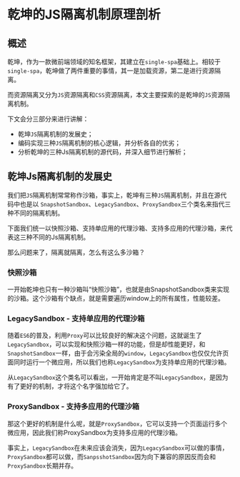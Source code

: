 # 乾坤的JS隔离机制原理剖析

## 概述

乾坤，作为一款微前端领域的知名框架，其建立在`single-spa`基础上。相较于`single-spa`，乾坤做了两件重要的事情，其一是加载资源，第二是进行资源隔离。

而资源隔离又分为`JS`资源隔离和`CSS`资源隔离，本文主要探索的是乾坤的`JS`资源隔离机制。

下文会分三部分来进行讲解：

+ 乾坤`JS`隔离机制的发展史；
+ 编码实现三种`JS`隔离机制的核心逻辑，并分析各自的优劣；
+ 分析乾坤的三种Js隔离机制的源代码，并深入细节进行解析；


## 乾坤Js隔离机制的发展史

我们把`JS`隔离机制常常称作沙箱，事实上，乾坤有三种`JS`隔离机制，并且在源代码中也是以 `SnapshotSandbox`、`LegacySandbox`、`ProxySandbox`三个类名来指代三种不同的隔离机制。

下面我们统一以快照沙箱、支持单应用的代理沙箱、支持多应用的代理沙箱，来代表这三种不同的Js隔离机制。

那么问题来了，隔离就隔离，怎么有这么多沙箱？

### 快照沙箱

一开始乾坤也只有一种沙箱叫“快照沙箱”，也就是由SnapshotSandbox类来实现的沙箱。这个沙箱有个缺点，就是需要遍历window上的所有属性，性能较差。


### LegacySandbox - 支持单应用的代理沙箱

随着`ES6`的普及，利用`Proxy`可以比较良好的解决这个问题，这就诞生了`LegacySandbox`，可以实现和快照沙箱一样的功能，但是却性能更好，和`SnapshotSandbox`一样，由于会污染全局的`window`，`LegacySandbox`也仅仅允许页面同时运行一个微应用，所以我们也称`LegacySandbox`为支持单应用的代理沙箱。

从`LegacySandbox`这个类名可以看出，一开始肯定是不叫`LegacySandbox`，是因为有了更好的机制，才将这个名字强加给它了。


### ProxySandbox - 支持多应用的代理沙箱

那这个更好的机制是什么呢，就是`ProxySandbox`，它可以支持一个页面运行多个微应用，因此我们称ProxySandbox为支持多应用的代理沙箱。

事实上，`LegacySandbox`在未来应该会消失，因为`LegacySandbox`可以做的事情，`ProxySandbox`都可以做，而`SanpsshotSandbox`因为向下兼容的原因反而会和`ProxySandbox`长期并存。



